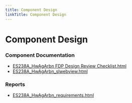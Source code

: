 ```yaml
---
title: Component Design
linkTitle: Component Design
---
```


# Component Design
### Component Documentation

- [ES238A_HwAgArbn FDP Design Review Checklist.html](Doc/ES238A_HwAgArbn%20FDP%20Design%20Review%20Checklist.html)
- [ES238A_HwAgArbn_slwebview.html](Doc/ES238A_HwAgArbn_slwebview.html)

### Reports

- [ES238A_HwAgArbn_requirements.html](Reports/ES238A_HwAgArbn_requirements.html)

